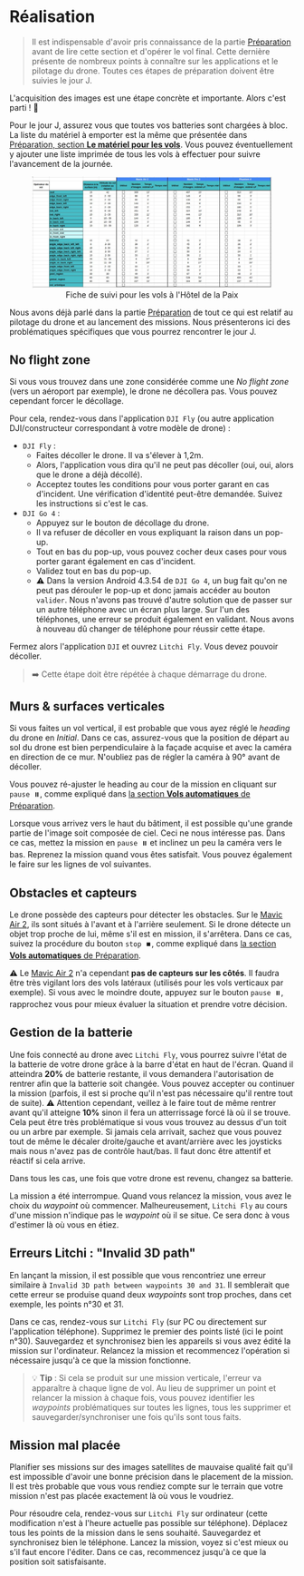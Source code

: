 # Réalisation

> Il est indispensable d'avoir pris connaissance de la partie [Préparation](preparation.md) avant de lire cette section et d'opérer le vol final.
> Cette dernière présente de nombreux points à connaître sur les applications et le pilotage du drone.
> Toutes ces étapes de préparation doivent être suivies le jour J.

L'acquisition des images est une étape concrète et importante.
Alors c'est parti ! 💪

Pour le jour J, assurez vous que toutes vos batteries sont chargées à bloc.
La liste du matériel à emporter est la même que présentée dans [Préparation, section **Le matériel pour les vols**](preparation.md#le-matériel-pour-les-vols).
Vous pouvez éventuellement y ajouter une liste imprimée de tous les vols à effectuer pour suivre l'avancement de la journée.

<figure align="center">
    <img src="../../images/guide/vol/realisation/suivi.jpg" | width="600" />
    <figcaption>Fiche de suivi pour les vols à l'Hôtel de la Paix</figcaption>
</figure>

Nous avons déjà parlé dans la partie [Préparation](preparation.md) de tout ce qui est relatif au pilotage du drone et au lancement des missions.
Nous présenterons ici des problématiques spécifiques que vous pourrez rencontrer le jour J.

## No flight zone

Si vous vous trouvez dans une zone considérée comme une *No flight zone* (vers un aéroport par exemple), le drone ne décollera pas.
Vous pouvez cependant forcer le décollage.

Pour cela, rendez-vous dans l'application `DJI Fly` (ou autre application DJI/constructeur correspondant à votre modèle de drone) :

- `DJI Fly` :
    - Faites décoller le drone. Il va s'élever à 1,2m.
    - Alors, l'application vous dira qu'il ne peut pas décoller (oui, oui, alors que le drone a déjà décollé).
    - Acceptez toutes les conditions pour vous porter garant en cas d'incident. Une vérification d'identité peut-être demandée. Suivez les instructions si c'est le cas.
- `DJI Go 4` :
    - Appuyez sur le bouton de décollage du drone.
    - Il va refuser de décoller en vous expliquant la raison dans un pop-up.
    - Tout en bas du pop-up, vous pouvez cocher deux cases pour vous porter garant également en cas d'incident.
    - Validez tout en bas du pop-up.
    - ⚠️ Dans la version Android 4.3.54 de `DJI Go 4`, un bug fait qu'on ne peut pas dérouler le pop-up et donc jamais accéder au bouton `valider`. Nous n'avons pas trouvé d'autre solution que de passer sur un autre téléphone avec un écran plus large. Sur l'un des téléphones, une erreur se produit également en validant. Nous avons à nouveau dû changer de téléphone pour réussir cette étape.

Fermez alors l'application `DJI` et ouvrez `Litchi Fly`.
Vous devez pouvoir décoller.

> ➡️ Cette étape doit être répétée à chaque démarrage du drone.

## Murs & surfaces verticales

Si vous faites un vol vertical, il est probable que vous ayez réglé le *heading* du drone en *Initial*.
Dans ce cas, assurez-vous que la position de départ au sol du drone est bien perpendiculaire à la façade acquise et avec la caméra en direction de ce mur.
N'oubliez pas de régler la caméra à 90° avant de décoller.

Vous pouvez ré-ajuster le heading au cour de la mission en cliquant sur `pause ⏸️`, comme expliqué dans [la section **Vols automatiques** de Préparation](preparation.md#vols-automatiques).

Lorsque vous arrivez vers le haut du bâtiment, il est possible qu'une grande partie de l'image soit composée de ciel.
Ceci ne nous intéresse pas.
Dans ce cas, mettez la mission en `pause ⏸️` et inclinez un peu la caméra vers le bas.
Reprenez la mission quand vous êtes satisfait.
Vous pouvez également le faire sur les lignes de vol suivantes.

## Obstacles et capteurs

Le drone possède des capteurs pour détecter les obstacles.
Sur le [Mavic Air 2](https://www.dji.com/mavic-air-2/specs), ils sont situés à l'avant et à l'arrière seulement.
Si le drone détecte un objet trop proche de lui, même s'il est en mission, il s'arrêtera.
Dans ce cas, suivez la procédure du bouton `stop ⏹️`, comme expliqué dans [la section **Vols automatiques** de Préparation](preparation.md#vols-automatiques).

⚠️ Le [Mavic Air 2](https://www.dji.com/mavic-air-2/specs) n'a cependant **pas de capteurs sur les côtés**.
Il faudra être très vigilant lors des vols latéraux (utilisés pour les vols verticaux par exemple).
Si vous avec le moindre doute, appuyez sur le bouton `pause ⏸️`, rapprochez vous pour mieux évaluer la situation et prendre votre décision.

## Gestion de la batterie

Une fois connecté au drone avec `Litchi Fly`, vous pourrez suivre l'état de la batterie de votre drone grâce à la barre d'état en haut de l'écran.
Quand il atteindra **20%** de batterie restante, il vous demandera l'autorisation de rentrer afin que la batterie soit changée.
Vous pouvez accepter ou continuer la mission (parfois, il est si proche qu'il n'est pas nécessaire qu'il rentre tout de suite).
⚠️ Attention cependant, veillez à le faire tout de même rentrer avant qu'il atteigne **10%** sinon il fera un atterrissage forcé là où il se trouve.
Cela peut être très problématique si vous vous trouvez au dessus d'un toit ou un arbre par exemple.
Si jamais cela arrivait, sachez que vous pouvez tout de même le décaler droite/gauche et avant/arrière avec les joysticks mais nous n'avez pas de contrôle haut/bas.
Il faut donc être attentif et réactif si cela arrive.

Dans tous les cas, une fois que votre drone est revenu, changez sa batterie.

La mission a été interrompue.
Quand vous relancez la mission, vous avez le choix du *waypoint* où commencer.
Malheureusement, `Litchi Fly` au cours d'une mission n'indique pas le *waypoint* où il se situe.
Ce sera donc à vous d'estimer là où vous en étiez.

## Erreurs Litchi : "Invalid 3D path"

En lançant la mission, il est possible que vous rencontriez une erreur similaire à `Invalid 3D path between waypoints 30 and 31`.
Il semblerait que cette erreur se produise quand deux *waypoints* sont trop proches, dans cet exemple, les points n°30 et 31.

Dans ce cas, rendez-vous sur `Litchi Fly` (sur PC ou directement sur l'application téléphone).
Supprimez le premier des points listé (ici le point n°30).
Sauvegardez et synchronisez bien les appareils si vous avez édité la mission sur l'ordinateur.
Relancez la mission et recommencez l'opération si nécessaire jusqu'à ce que la mission fonctionne.

> 💡 **Tip** : Si cela se produit sur une mission verticale, l'erreur va apparaître à chaque ligne de vol.
> Au lieu de supprimer un point et relancer la mission à chaque fois, vous pouvez identifier les *waypoints* problématiques sur toutes les lignes, tous les supprimer et sauvegarder/synchroniser une fois qu'ils sont tous faits.

## Mission mal placée

Planifier ses missions sur des images satellites de mauvaise qualité fait qu'il est impossible d'avoir une bonne précision dans le placement de la mission.
Il est très probable que vous vous rendiez compte sur le terrain que votre mission n'est pas placée exactement là où vous le voudriez.

Pour résoudre cela, rendez-vous sur `Litchi Fly` sur ordinateur (cette modification n'est à l'heure actuelle pas possible sur téléphone).
Déplacez tous les points de la mission dans le sens souhaité.
Sauvegardez et synchronisez bien le téléphone.
Lancez la mission, voyez si c'est mieux ou s'il faut encore l'éditer.
Dans ce cas, recommencez jusqu'à ce que la position soit satisfaisante.
